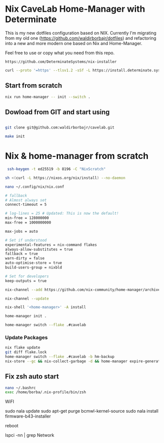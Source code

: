 # Nix CaveLab Home-Manager with Determinate

This is my new dotfiles configuration based on NIX. Currently I'm migrating from my old one (https://github.com/waldirborbajr/dotfiles) and refactoring into a new and more modern one based on Nix and Home-Manager.

Feel free to use or copy what you need from this repo.



``` url
https://github.com/DeterminateSystems/nix-installer
```

``` sh
curl --proto '=https' --tlsv1.2 -sSf -L https://install.determinate.systems/nix | sh -s -- install
```

## Start from scratch

``` sh
nix run home-manager -- init --switch .

```
## Dowload from GIT and start using

``` sh

git clone git@github.com:waldirborbajr/cavelab.git

make init

```

# Nix & home-manager from scratch

``` sh
 ssh-keygen -t ed25519 -b 8196 -C "NixScratch"
```

```sh
sh <(curl -L https://nixos.org/nix/install) --no-daemon
```

``` sh
nano ~/.config/nix/nix.conf

# fallback
# Almost always set
connect-timeout = 5

# log-lines = 25 # Updated: This is now the default!
min-free = 128000000
max-free = 1000000000

max-jobs = auto

# Set if understood
experimental-features = nix-command flakes
always-allow-substitutes = true
fallback = true
warn-dirty = false
auto-optimise-store = true
build-users-group = nixbld

# Set for developers
keep-outputs = true
```

``` sh
nix-channel --add https://github.com/nix-community/home-manager/archive/master.tar.gz home-manager
```

``` sh
nix-channel --update
```

``` sh
nix-shell '<home-manager>' -A install
```

``` sh
home-manager init .
```

``` sh
home-manager switch --flake .#cavelab
```

### Update Packages

``` sh
nix flake update
git diff flake.lock
home-manager switch --flake .#cavelab -b hm-backup
nix-store --gc && nix-collect-garbage -d && home-manager expire-generations -2 days
```

## Fix zsh auto start

``` sh
nano ~/.bashrc
exec /home/borba/.nix-profile/bin/zsh
```


WiFI

sudo nala update
sudo apt-get purge bcmwl-kernel-source
sudo nala install firmware-b43-installer

reboot

lspci -nn | grep Network


